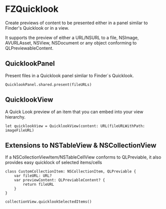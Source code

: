 # FZQuicklook

Create previews of content to be presented either in a panel similar to Finder's Quicklook or in a view.

It supports the preview of either a URL/NSURL to a file, NSImage, AVURLAsset, NSView, NSDocument or any object conforming to QLPreviewableContent.

## QuicklookPanel
Present files in a Quicklook panel simliar to Finder`s Quicklook. 
```
QuicklookPanel.shared.present(fileURLs)
```

## QuicklookView
 A Quick Look preview of an item that you can embed into your view hierarchy.
 
```
let quicklookView = QuicklookView(content: URL(fileURLWithPath: imageFileURL)
```

## Extensions to NSTableView & NSCollectionView
If a NSCollectionViewItem/NSTableCellView conforms to QLPreviable, it also provides easy quicklock of selected items/cells
```
class CustomCollectionItem: NSCollectionItem, QLPreviable {
    var fileURL: URL?
    var previewContent: QLPreviableContent? {
        return fileURL
    }
}

collectionView.quicklookSelectedItems()
```
